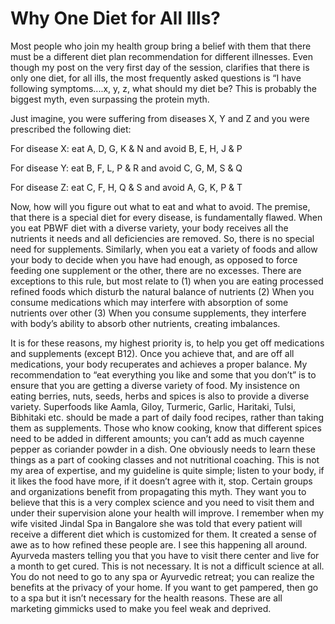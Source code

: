 # Why One Diet for All Ills?

Most people who join my health group bring a belief with them that there must be a different diet plan recommendation  for different illnesses. Even though my post on the very first day of the session, clarifies that there is only one diet, for all ills, the most frequently asked questions is “I have following symptoms....x, y, z, what should my diet be?
This is probably the biggest myth, even surpassing the protein myth. 

Just imagine,  you were suffering  from diseases X, Y and Z and you were prescribed the
following diet:

For disease X: eat A, D, G, K & N and avoid  B, E, H, J & P

For disease Y: eat B, F, L, P & R
and avoid  C, G, M, S & Q

For disease Z: eat C, F, H, Q & S
and avoid  A, G, K, P & T

Now, how will you figure out what to eat and what to avoid. The premise, that there is a special diet for every disease, is fundamentally flawed. When you eat PBWF diet with a diverse variety, your body receives all the nutrients it needs and all deficiencies are removed. So, there is no special need for supplements. Similarly, when you eat a variety of foods and allow your body to decide when you have had enough, as opposed to force feeding one supplement or the other, there are no excesses. There are exceptions to this rule, but most relate to (1) when you are eating processed refined foods which disturb the natural balance of nutrients (2) When you consume medications which may interfere with absorption of some nutrients over other (3) When you consume supplements, they interfere with body’s ability to absorb other nutrients, creating imbalances. 

It is for these reasons, my highest priority is, to help you get off medications and supplements (except B12). Once you achieve that, and are off all medications, your body recuperates and achieves a proper balance. My recommendation to “eat everything you like and some that you don’t” is to ensure that you are getting a diverse variety of food. My insistence on eating berries, nuts, seeds, herbs and spices is also to provide a diverse variety. Superfoods like Aamla, Giloy, Turmeric, Garlic, Haritaki, Tulsi, Bibhitaki etc. should be made a part of daily food recipes, rather than taking them as supplements. 
Those who know cooking, know that different spices need to be added in different amounts; you can’t add as much cayenne pepper as coriander powder in a dish. One obviously needs to learn these things as a part of cooking classes and not nutritional coaching. This is not my area of expertise, and my guideline is quite simple; listen to your body, if it likes the food have more, if it doesn’t agree with it, stop. 
Certain groups and organizations benefit from propagating this myth. They want you to believe that this is a very complex science and you need to visit them and under their supervision alone your health will improve. I remember when my wife visited Jindal Spa in Bangalore she was told that every patient will receive a different diet which is customized for them. It created a sense of awe as to how refined these people are. I see this happening all around. Ayurveda masters telling you that you have to visit there center and live for a month to get cured. This is not necessary. It is not a difficult science at all. You do not need to go to any spa or Ayurvedic retreat; you can realize the benefits at the privacy of your home. If you want to get pampered, then go to a spa but it isn’t necessary for the health reasons. These are all marketing gimmicks used to make you feel weak and deprived.
